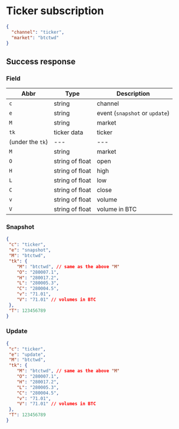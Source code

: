 # Ticker subscription

```json
{
  "channel": "ticker",
  "market": "btctwd"
}
```
## Success response

### Field

| Abbr             | Type                      | Description                                          |
| ---------------- | --------------------------| -----------------------------------------------------|
| `c`              | string                    | channel
| `e`              | string                    | event (`snapshot` or `update`)
| `M`              | string                    | market
| `tk`             | ticker data               | ticker
| (under the `tk`) | ---                       | ---
| `M`              | string                    | market
| `O`              | string of float           | open
| `H`              | string of float           | high
| `L`              | string of float           | low
| `C`              | string of float           | close
| `v`              | string of float           | volume
| `V`              | string of float           | volume in BTC


### Snapshot
```json
{
 "c": "ticker",
 "e": "snapshot",
 "M": "btctwd",
 "tk": {
    "M": "btctwd", // same as the above "M"
    "O": "280007.1",
    "H": "280017.2",
    "L": "280005.3",
    "C": "280004.5",
    "v": "71.01",
    "V": "71.01" // volumes in BTC
 },
 "T": 123456789
}
```

### Update
```json
{
 "c": "ticker",
 "e": "update",
 "M": "btctwd",
 "tk": {
    "M": "btctwd", // same as the above "M"
    "O": "280007.1",
    "H": "280017.2",
    "L": "280005.3",
    "C": "280004.5",
    "v": "71.01",
    "V": "71.01" // volumes in BTC
 },
 "T": 123456789
}
```
